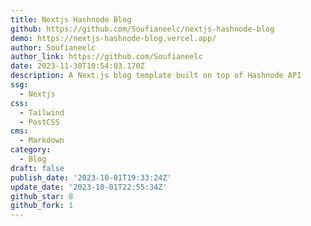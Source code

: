 ```yaml
---
title: Nextjs Hashnode Blog
github: https://github.com/Soufianeelc/nextjs-hashnode-blog
demo: https://nextjs-hashnode-blog.vercel.app/
author: Soufianeelc
author_link: https://github.com/Soufianeelc
date: 2023-11-30T10:54:03.170Z
description: A Next.js blog template built on top of Hashnode API
ssg:
  - Nextjs
css:
  - Tailwind
  - PostCSS
cms:
  - Markdown
category:
  - Blog
draft: false
publish_date: '2023-10-01T19:33:24Z'
update_date: '2023-10-01T22:55:34Z'
github_star: 8
github_fork: 1
---
```

